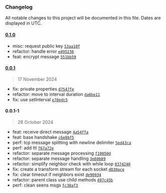 ### Changelog

All notable changes to this project will be documented in this file. Dates are displayed in UTC.

#### [0.1.0](https://github.com/DIY0R/clap-peer/compare/0.0.1...0.1.0)

- misc: request public key [`53aa10f`](https://github.com/DIY0R/clap-peer/commit/53aa10f112024a882ba5ae2f92d84506819d12ba)
- refactor: handle error [`e495238`](https://github.com/DIY0R/clap-peer/commit/e4952388bb5699d97261128a2e5ee846382b1f54)
- feat: encrypt message [`551bb59`](https://github.com/DIY0R/clap-peer/commit/551bb5921f1ff9f681fb3f20cd4414ef394467d2)

#### [0.0.1](https://github.com/DIY0R/clap-peer/compare/0.0.1-1...0.0.1)

> 17 November 2024

- fix: private properties [`d7547fe`](https://github.com/DIY0R/clap-peer/commit/d7547fe9880cd3c7a48250deb642376470458f8b)
- refactor: move to interval duration [`da6be11`](https://github.com/DIY0R/clap-peer/commit/da6be11ccf08fd2adf6e66f6b6af68ed831873ad)
- fix: use setInterval [`e78edc5`](https://github.com/DIY0R/clap-peer/commit/e78edc566caeace4caa35b41601ee55420a112dd)

#### 0.0.1-1

> 28 October 2024

- feat: receive direct message [`4a54ffa`](https://github.com/DIY0R/clap-peer/commit/4a54ffab565a8fc6b0a21ed6252917f14cca3a7f)
- feat: base handshake [`c6e8bf5`](https://github.com/DIY0R/clap-peer/commit/c6e8bf5062e4cca39f46cc349173da6ea02b3a17)
- perf: tcp message splitting with newline delimiter [`5ed43ca`](https://github.com/DIY0R/clap-peer/commit/5ed43ca7476fc4083a300ae9aba3d81f85341490)
- perf: add ttl [`f67a72e`](https://github.com/DIY0R/clap-peer/commit/f67a72e3051b00a7f901bd3e55a568be597349ac)
- refactor: separate message processing [`f10050d`](https://github.com/DIY0R/clap-peer/commit/f10050dd3470ae98deb6082974865b5b30b138a9)
- refactor: separate message handling [`3e60b89`](https://github.com/DIY0R/clap-peer/commit/3e60b89d99fb6f54d581e10d513c96f027856502)
- refactor: simplify neighbor check with while loop [`0374240`](https://github.com/DIY0R/clap-peer/commit/0374240143cd890f5b51185936826a30dc8ed60f)
- fix: create a transform stream for each socket [`d030ace`](https://github.com/DIY0R/clap-peer/commit/d030ace6871c3f57bfe91545715a95bab1a3c82e)
- fix: clear timeout if neighbors exist [`de90934`](https://github.com/DIY0R/clap-peer/commit/de90934bf7c84a11ebbf619140297ecc204c62bc)
- refactor: parent class use child methods [`497c45b`](https://github.com/DIY0R/clap-peer/commit/497c45b9cb87c6e436f8c650336a7cb6462ec976)
- perf: clean seens msgs [`fc38af3`](https://github.com/DIY0R/clap-peer/commit/fc38af3c6fb9083f2fc67a8bec01e69ea3d4b32f)
